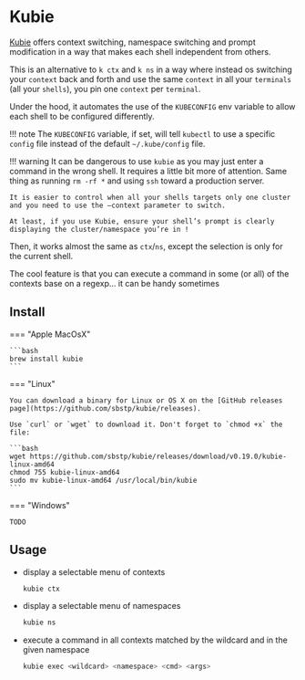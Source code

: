 # Kubie

[Kubie](https://github.com/sbstp/kubie) offers context switching, namespace switching and prompt modification in a way that makes each shell independent from others.

This is an alternative to `k ctx` and `k ns` in a way where instead os switching your `context` back and forth and use the same `context` in all your `terminals` (all your `shells`), you pin one `context` per `terminal`.

Under the hood, it automates the use of the `KUBECONFIG` env variable to allow each shell to be configured differently.

!!! note
    The `KUBECONFIG` variable, if set, will tell `kubectl` to use a specific `config` file instead of the default `~/.kube/config` file.

!!! warning
    It can be dangerous to use `kubie` as you may just enter a command in the wrong shell. It requires a little bit more of attention. Same thing as running `rm -rf *` and using `ssh` toward a production server.

    It is easier to control when all your shells targets only one cluster and you need to use the –context parameter to switch.
    
    At least, if you use Kubie, ensure your shell’s prompt is clearly displaying the cluster/namespace you’re in !

Then, it works almost the same as `ctx`/`ns`, except the selection is only for the current shell.

The cool feature is that you can execute a command in some (or all) of the contexts base on a regexp… it can be handy sometimes

## Install

=== "Apple MacOsX"

    ```bash
    brew install kubie
    ```

=== "Linux"

    You can download a binary for Linux or OS X on the [GitHub releases page](https://github.com/sbstp/kubie/releases).
    
    Use `curl` or `wget` to download it. Don't forget to `chmod +x` the file:

    ```bash
    wget https://github.com/sbstp/kubie/releases/download/v0.19.0/kubie-linux-amd64
    chmod 755 kubie-linux-amd64
    sudo mv kubie-linux-amd64 /usr/local/bin/kubie
    ```

=== "Windows"

    TODO

## Usage

- display a selectable menu of contexts
    ```bash 
    kubie ctx
    ```

- display a selectable menu of namespaces
    ```bash
    kubie ns
    ```

- execute a command in all contexts matched by the wildcard and in the given namespace
    ```bash
    kubie exec <wildcard> <namespace> <cmd> <args>
    ```